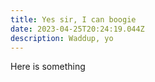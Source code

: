 ```yaml
---
title: Yes sir, I can boogie
date: 2023-04-25T20:24:19.044Z
description: Waddup, yo
---
```

H﻿ere is something